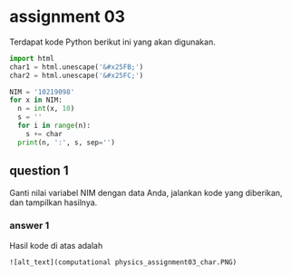 # assignment 03
Terdapat kode Python berikut ini yang akan digunakan.
```python
import html
char1 = html.unescape('&#x25FB;')
char2 = html.unescape('&#x25FC;')

NIM = '10219098'
for x in NIM:
  n = int(x, 10)
  s = ''
  for i in range(n):
    s += char
  print(n, ':', s, sep='')
```

## question 1
Ganti nilai variabel NIM dengan data Anda, jalankan kode yang diberikan, dan tampilkan hasilnya.

### answer 1
Hasil kode di atas adalah
```
![alt_text](computational physics_assignment03_char.PNG)
```
